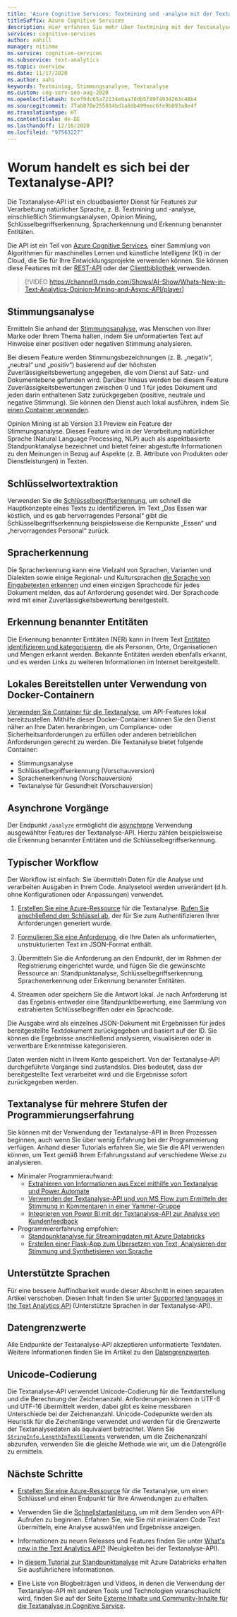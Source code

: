 ```yaml
---
title: 'Azure Cognitive Services: Textmining und -analyse mit der Textanalyse-API'
titleSuffix: Azure Cognitive Services
description: Hier erfahren Sie mehr über Textmining mit der Textanalyse-API. Verwenden Sie es für Stimmungsanalysen, Spracherkennung und andere Arten der Verarbeitung natürlicher Sprache.
services: cognitive-services
author: aahill
manager: nitinme
ms.service: cognitive-services
ms.subservice: text-analytics
ms.topic: overview
ms.date: 11/17/2020
ms.author: aahi
keywords: Textmining, Stimmungsanalyse, Textanalyse
ms.custom: cog-serv-seo-aug-2020
ms.openlocfilehash: 6cef9dc65a72134e0aa70db5f89f4934263c48b4
ms.sourcegitcommit: 77ab078e255034bd1a8db499eec6fe9b093a8e4f
ms.translationtype: HT
ms.contentlocale: de-DE
ms.lasthandoff: 12/16/2020
ms.locfileid: "97563227"
---
```

# <a name="what-is-the-text-analytics-api"></a>Worum handelt es sich bei der Textanalyse-API?

Die Textanalyse-API ist ein cloudbasierter Dienst für Features zur Verarbeitung natürlicher Sprache, z. B. Textmining und -analyse, einschließlich Stimmungsanalysen, Opinion Mining, Schlüsselbegriffserkennung, Spracherkennung und Erkennung benannter Entitäten.

Die API ist ein Teil von [Azure Cognitive Services](../index.yml), einer Sammlung von Algorithmen für maschinelles Lernen und künstliche Intelligenz (KI) in der Cloud, die Sie für Ihre Entwicklungsprojekte verwenden können. Sie können diese Features mit der [REST-API](https://westus.dev.cognitive.microsoft.com/docs/services/TextAnalytics-V2-1/) oder der [Clientbibliothek ](quickstarts/client-libraries-rest-api.md) verwenden.

> [!VIDEO https://channel9.msdn.com/Shows/AI-Show/Whats-New-in-Text-Analytics-Opinion-Mining-and-Async-API/player]

## <a name="sentiment-analysis"></a>Stimmungsanalyse

Ermitteln Sie anhand der [Stimmungsanalyse](how-tos/text-analytics-how-to-sentiment-analysis.md), was Menschen von Ihrer Marke oder Ihrem Thema halten, indem Sie unformatierten Text auf Hinweise einer positiven oder negativen Stimmung analysieren. 

Bei diesem Feature werden Stimmungsbezeichnungen (z. B. „negativ“, „neutral“ und „positiv“) basierend auf der höchsten Zuverlässigkeitsbewertung angegeben, die vom Dienst auf Satz- und Dokumentebene gefunden wird. Darüber hinaus werden bei diesem Feature Zuverlässigkeitsbewertungen zwischen 0 und 1 für jedes Dokument und jeden darin enthaltenen Satz zurückgegeben (positive, neutrale und negative Stimmung). Sie können den Dienst auch lokal ausführen, indem Sie [einen Container verwenden](how-tos/text-analytics-how-to-install-containers.md).

Opinion Mining ist ab Version 3.1 Preview ein Feature der Stimmungsanalyse. Dieses Feature wird in der Verarbeitung natürlicher Sprache (Natural Language Processing, NLP) auch als aspektbasierte Standpunktanalyse bezeichnet und bietet feiner abgestufte Informationen zu den Meinungen in Bezug auf Aspekte (z. B. Attribute von Produkten oder Dienstleistungen) in Texten.

## <a name="key-phrase-extraction"></a>Schlüsselwortextraktion

Verwenden Sie die [Schlüsselbegriffserkennung](how-tos/text-analytics-how-to-keyword-extraction.md), um schnell die Hauptkonzepte eines Texts zu identifizieren. Im Text „Das Essen war köstlich, und es gab hervorragendes Personal“ gibt die Schlüsselbegriffserkennung beispielsweise die Kernpunkte „Essen“ und „hervorragendes Personal“ zurück.

## <a name="language-detection"></a>Spracherkennung

Die Spracherkennung kann eine Vielzahl von Sprachen, Varianten und Dialekten sowie einige Regional- und Kultursprachen [die Sprache von Eingabetexten erkennen](how-tos/text-analytics-how-to-language-detection.md) und einen einzigen Sprachcode für jedes Dokument melden, das auf Anforderung gesendet wird. Der Sprachcode wird mit einer Zuverlässigkeitsbewertung bereitgestellt.

## <a name="named-entity-recognition"></a>Erkennung benannter Entitäten

Die Erkennung benannter Entitäten (NER) kann in Ihrem Text [Entitäten identifizieren und kategorisieren](how-tos/text-analytics-how-to-entity-linking.md), die als Personen, Orte, Organisationen und Mengen erkannt werden. Bekannte Entitäten werden ebenfalls erkannt, und es werden Links zu weiteren Informationen im Internet bereitgestellt.

## <a name="deploy-on-premises-using-docker-containers"></a>Lokales Bereitstellen unter Verwendung von Docker-Containern

[Verwenden Sie Container für die Textanalyse](how-tos/text-analytics-how-to-install-containers.md), um API-Features lokal bereitzustellen. Mithilfe dieser Docker-Container können Sie den Dienst näher an Ihre Daten heranbringen, um Compliance- oder Sicherheitsanforderungen zu erfüllen oder anderen betrieblichen Anforderungen gerecht zu werden. Die Textanalyse bietet folgende Container:

* Stimmungsanalyse
* Schlüsselbegriffserkennung (Vorschauversion)
* Sprachenerkennung (Vorschauversion)
* Textanalyse für Gesundheit (Vorschauversion)

## <a name="asynchronous-operations"></a>Asynchrone Vorgänge

Der Endpunkt `/analyze` ermöglicht die [asynchrone](how-tos/text-analytics-how-to-call-api.md) Verwendung ausgewählter Features der Textanalyse-API. Hierzu zählen beispielsweise die Erkennung benannter Entitäten und die Schlüsselbegriffserkennung.

## <a name="typical-workflow"></a>Typischer Workflow

Der Workflow ist einfach: Sie übermitteln Daten für die Analyse und verarbeiten Ausgaben in Ihrem Code. Analysetool werden unverändert (d.h. ohne Konfigurationen oder Anpassungen) verwendet.

1. [Erstellen Sie eine Azure-Ressource](how-tos/text-analytics-how-to-call-api.md) für die Textanalyse. [Rufen Sie anschließend den Schlüssel ab](how-tos/text-analytics-how-to-call-api.md), der für Sie zum Authentifizieren Ihrer Anforderungen generiert wurde.

2. [Formulieren Sie eine Anforderung](how-tos/text-analytics-how-to-call-api.md#json-schema), die Ihre Daten als unformatierten, unstrukturierten Text im JSON-Format enthält.

3. Übermitteln Sie die Anforderung an den Endpunkt, der im Rahmen der Registrierung eingerichtet wurde, und fügen Sie die gewünschte Ressource an: Standpunktanalyse, Schlüsselbegriffserkennung, Sprachenerkennung oder Erkennung benannter Entitäten.

4. Streamen oder speichern Sie die Antwort lokal. Je nach Anforderung ist das Ergebnis entweder eine Standpunktbewertung, eine Sammlung von extrahierten Schlüsselbegriffen oder ein Sprachcode.

Die Ausgabe wird als einzelnes JSON-Dokument mit Ergebnissen für jedes bereitgestellte Textdokument zurückgegeben und basiert auf der ID. Sie können die Ergebnisse anschließend analysieren, visualisieren oder in verwertbare Erkenntnisse kategorisieren.

Daten werden nicht in Ihrem Konto gespeichert. Von der Textanalyse-API durchgeführte Vorgänge sind zustandslos. Dies bedeutet, dass der bereitgestellte Text verarbeitet wird und die Ergebnisse sofort zurückgegeben werden.

## <a name="text-analytics-for-multiple-programming-experience-levels"></a>Textanalyse für mehrere Stufen der Programmierungserfahrung

Sie können mit der Verwendung der Textanalyse-API in Ihren Prozessen beginnen, auch wenn Sie über wenig Erfahrung bei der Programmierung verfügen. Anhand dieser Tutorials erfahren Sie, wie Sie die API verwenden können, um Text gemäß Ihrem Erfahrungsstand auf verschiedene Weise zu analysieren. 

* Minimaler Programmieraufwand:
    * [Extrahieren von Informationen aus Excel mithilfe von Textanalyse und Power Automate](tutorials/extract-excel-information.md)
    * [Verwenden der Textanalyse-API und von MS Flow zum Ermitteln der Stimmung in Kommentaren in einer Yammer-Gruppe](/Yammer/integrate-yammer-with-other-apps/sentiment-analysis-flow-azure?bc=%2f%2fazure%2fbread%2ftoc.json&toc=%2f%2fazure%2fcognitive-services%2ftext-analytics%2ftoc.json)
    * [Integrieren von Power BI mit der Textanalyse-API zur Analyse von Kundenfeedback](tutorials/tutorial-power-bi-key-phrases.md)
* Programmiererfahrung empfohlen:
    * [Standpunktanalyse für Streamingdaten mit Azure Databricks](/azure/databricks/scenarios/databricks-sentiment-analysis-cognitive-services?bc=%2f%2fazure%2fbread%2ftoc.json&toc=%2f%2fazure%2fcognitive-services%2ftext-analytics%2ftoc.json)
    * [Erstellen einer Flask-App zum Übersetzen von Text, Analysieren der Stimmung und Synthetisieren von Sprache](../translator/tutorial-build-flask-app-translation-synthesis.md?bc=%2f%2fazure%2fbread%2ftoc.json&toc=%2f%2fazure%2fcognitive-services%2ftext-analytics%2ftoc.json)


<a name="supported-languages"></a>

## <a name="supported-languages"></a>Unterstützte Sprachen

Für eine bessere Auffindbarkeit wurde dieser Abschnitt in einen separaten Artikel verschoben. Diesen Inhalt finden Sie unter [Supported languages in the Text Analytics API](./language-support.md) (Unterstützte Sprachen in der Textanalyse-API).

<a name="data-limits"></a>

## <a name="data-limits"></a>Datengrenzwerte

Alle Endpunkte der Textanalyse-API akzeptieren unformatierte Textdaten. Weitere Informationen finden Sie im Artikel zu den [Datengrenzwerten](concepts/data-limits.md).

## <a name="unicode-encoding"></a>Unicode-Codierung

Die Textanalyse-API verwendet Unicode-Codierung für die Textdarstellung und die Berechnung der Zeichenanzahl. Anforderungen können in UTF-8 und UTF-16 übermittelt werden, dabei gibt es keine messbaren Unterschiede bei der Zeichenanzahl. Unicode-Codepunkte werden als Heuristik für die Zeichenlänge verwendet und werden für die Grenzwerte der Textanalysedaten als äquivalent betrachtet. Wenn Sie [`StringInfo.LengthInTextElements`](/dotnet/api/system.globalization.stringinfo.lengthintextelements) verwenden, um die Zeichenanzahl abzurufen, verwenden Sie die gleiche Methode wie wir, um die Datengröße zu ermitteln.

## <a name="next-steps"></a>Nächste Schritte

+ [Erstellen Sie eine Azure-Ressource](../cognitive-services-apis-create-account.md) für die Textanalyse, um einen Schlüssel und einen Endpunkt für Ihre Anwendungen zu erhalten.

+ Verwenden Sie die [Schnellstartanleitung](quickstarts/client-libraries-rest-api.md), um mit dem Senden von API-Aufrufen zu beginnen. Erfahren Sie, wie Sie mit minimalem Code Text übermitteln, eine Analyse auswählen und Ergebnisse anzeigen.

+ Informationen zu neuen Releases und Features finden Sie unter [What's new in the Text Analytics API?](whats-new.md) (Neuigkeiten bei der Textanalyse-API).

+ In [diesem Tutorial zur Standpunktanalyse](/azure/databricks/scenarios/databricks-sentiment-analysis-cognitive-services) mit Azure Databricks erhalten Sie ausführlichere Informationen.

+ Eine Liste von Blogbeiträgen und Videos, in denen die Verwendung der Textanalyse-API mit anderen Tools und Technologien veranschaulicht wird, finden Sie auf der Seite [Externe Inhalte und Community-Inhalte für die Textanalyse in Cognitive Service](text-analytics-resource-external-community.md).
